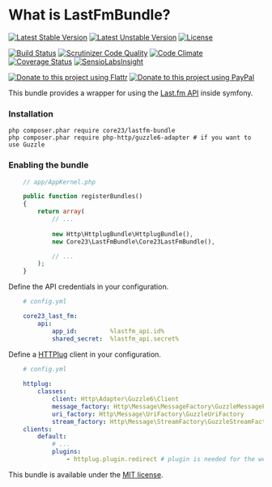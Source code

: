 What is LastFmBundle?
=============================
[![Latest Stable Version](https://poser.pugx.org/core23/lastfm-bundle/v/stable)](https://packagist.org/packages/core23/lastfm-bundle)
[![Latest Unstable Version](https://poser.pugx.org/core23/lastfm-bundle/v/unstable)](https://packagist.org/packages/core23/lastfm-bundle)
[![License](https://poser.pugx.org/core23/lastfm-bundle/license)](https://packagist.org/packages/core23/lastfm-bundle)

[![Build Status](https://travis-ci.org/core23/LastFmBundle.svg)](https://travis-ci.org/core23/LastFmBundle)
[![Scrutinizer Code Quality](https://scrutinizer-ci.com/g/core23/LastFmBundle/badges/quality-score.png?b=master)](https://scrutinizer-ci.com/g/core23/LastFmBundle)
[![Code Climate](https://codeclimate.com/github/core23/LastFmBundle/badges/gpa.svg)](https://codeclimate.com/github/core23/LastFmBundle)
[![Coverage Status](https://coveralls.io/repos/core23/LastFmBundle/badge.svg)](https://coveralls.io/r/core23/LastFmBundle)
[![SensioLabsInsight](https://insight.sensiolabs.com/projects/a1a7ce1f-7508-4022-a5ff-323ce044fff3/mini.png)](https://insight.sensiolabs.com/projects/a1a7ce1f-7508-4022-a5ff-323ce044fff3)

[![Donate to this project using Flattr](https://img.shields.io/badge/flattr-donate-yellow.svg)](https://flattr.com/profile/core23)
[![Donate to this project using PayPal](https://img.shields.io/badge/paypal-donate-yellow.svg)](https://paypal.me/gripp)

This bundle provides a wrapper for using the [Last.fm API] inside symfony.

### Installation

```
php composer.phar require core23/lastfm-bundle
php composer.phar require php-http/guzzle6-adapter # if you want to use Guzzle
```

### Enabling the bundle

```php
    // app/AppKernel.php

    public function registerBundles()
    {
        return array(
            // ...
            
            new Http\HttplugBundle\HttplugBundle(),
            new Core23\LastFmBundle\Core23LastFmBundle(),

            // ...
        );
    }
```

Define the API credentials in your configuration.

```yml
    # config.yml

    core23_last_fm:
        api:
            app_id:         %lastfm_api.id%
            shared_secret:  %lastfm_api.secret%
```

Define a [HTTPlug] client in your configuration.

```yml
    # config.yml
    
    httplug:
        classes:
            client: Http\Adapter\Guzzle6\Client
            message_factory: Http\Message\MessageFactory\GuzzleMessageFactory
            uri_factory: Http\Message\UriFactory\GuzzleUriFactory
            stream_factory: Http\Message\StreamFactory\GuzzleStreamFactory
    clients:
        default:
            # ...
            plugins:
                - httplug.plugin.redirect # plugin is needed for the webcrawler
```

This bundle is available under the [MIT license](LICENSE.md).

[HTTPlug]: http://docs.php-http.org/en/latest/index.html
[Last.fm API]: http://www.last.fm/api
